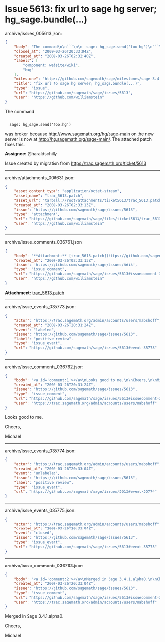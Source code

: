 # Issue 5613: fix url to sage hg server; hg_sage.bundle(...)

archive/issues_005613.json:
```json
{
    "body": "The command\n\n```\n\n  sage: hg_sage.send('foo.hg')\n```\nwas broken because http://www.sagemath.org/hg/sage-main on the new server is now at http://hg.sagemath.org/sage-main/.  The attached patch fixes this.\n\n**Assignee:** @haraldschilly\n\nIssue created by migration from https://trac.sagemath.org/ticket/5613\n\n",
    "closed_at": "2009-03-26T20:33:04Z",
    "created_at": "2009-03-26T02:32:40Z",
    "labels": [
        "component: website/wiki",
        "bug"
    ],
    "milestone": "https://github.com/sagemath/sage/milestones/sage-3.4.1",
    "title": "fix url to sage hg server; hg_sage.bundle(...)",
    "type": "issue",
    "url": "https://github.com/sagemath/sage/issues/5613",
    "user": "https://github.com/williamstein"
}
```
The command

```

  sage: hg_sage.send('foo.hg')
```
was broken because http://www.sagemath.org/hg/sage-main on the new server is now at http://hg.sagemath.org/sage-main/.  The attached patch fixes this.

**Assignee:** @haraldschilly

Issue created by migration from https://trac.sagemath.org/ticket/5613





---

archive/attachments_006631.json:
```json
{
    "asset_content_type": "application/octet-stream",
    "asset_name": "trac_5613.patch",
    "asset_url": "tarball://root/attachments/ticket5613/trac_5613.patch",
    "created_at": "2009-03-26T02:33:13Z",
    "issue": "https://github.com/sagemath/sage/issues/5613",
    "type": "attachment",
    "url": "https://github.com/sagemath/sage/files/ticket5613/trac_5613.patch",
    "user": "https://github.com/williamstein"
}
```



---

archive/issue_comments_036761.json:
```json
{
    "body": "**Attachment:** [trac_5613.patch](https://github.com/sagemath/sage/files/ticket5613/trac_5613.patch)",
    "created_at": "2009-03-26T02:33:13Z",
    "issue": "https://github.com/sagemath/sage/issues/5613",
    "type": "issue_comment",
    "url": "https://github.com/sagemath/sage/issues/5613#issuecomment-36761",
    "user": "https://github.com/williamstein"
}
```

**Attachment:** [trac_5613.patch](https://github.com/sagemath/sage/files/ticket5613/trac_5613.patch)



---

archive/issue_events_035773.json:
```json
{
    "actor": "https://trac.sagemath.org/admin/accounts/users/mabshoff",
    "created_at": "2009-03-26T20:31:24Z",
    "event": "labeled",
    "issue": "https://github.com/sagemath/sage/issues/5613",
    "label": "positive review",
    "type": "issue_event",
    "url": "https://github.com/sagemath/sage/issues/5613#event-35773"
}
```



---

archive/issue_comments_036762.json:
```json
{
    "body": "<a id='comment:1'></a>\nLooks good to me.\n\nCheers,\n\nMichael",
    "created_at": "2009-03-26T20:31:24Z",
    "issue": "https://github.com/sagemath/sage/issues/5613",
    "type": "issue_comment",
    "url": "https://github.com/sagemath/sage/issues/5613#issuecomment-36762",
    "user": "https://trac.sagemath.org/admin/accounts/users/mabshoff"
}
```

<a id='comment:1'></a>
Looks good to me.

Cheers,

Michael



---

archive/issue_events_035774.json:
```json
{
    "actor": "https://trac.sagemath.org/admin/accounts/users/mabshoff",
    "created_at": "2009-03-26T20:33:04Z",
    "event": "unlabeled",
    "issue": "https://github.com/sagemath/sage/issues/5613",
    "label": "positive review",
    "type": "issue_event",
    "url": "https://github.com/sagemath/sage/issues/5613#event-35774"
}
```



---

archive/issue_events_035775.json:
```json
{
    "actor": "https://trac.sagemath.org/admin/accounts/users/mabshoff",
    "created_at": "2009-03-26T20:33:04Z",
    "event": "closed",
    "issue": "https://github.com/sagemath/sage/issues/5613",
    "type": "issue_event",
    "url": "https://github.com/sagemath/sage/issues/5613#event-35775"
}
```



---

archive/issue_comments_036763.json:
```json
{
    "body": "<a id='comment:2'></a>\nMerged in Sage 3.4.1.alpha0.\n\nCheers,\n\nMichael",
    "created_at": "2009-03-26T20:33:04Z",
    "issue": "https://github.com/sagemath/sage/issues/5613",
    "type": "issue_comment",
    "url": "https://github.com/sagemath/sage/issues/5613#issuecomment-36763",
    "user": "https://trac.sagemath.org/admin/accounts/users/mabshoff"
}
```

<a id='comment:2'></a>
Merged in Sage 3.4.1.alpha0.

Cheers,

Michael
